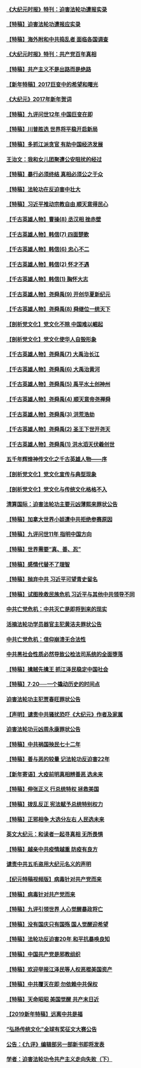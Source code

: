 #### [《大纪元时报》特刊：迫害法轮功遭报实录](../pages/nsc424/n9082916.md?t=04060305)
#### [【特稿】迫害法轮功遭报应实录](../pages/nsc424/n9055656.md?t=04060305)
#### [【特稿】海外附和中共捣乱者 面临各国调查](../pages/nsc424/n9047645.md?t=04060305)
#### [《大纪元时报》特刊：共产党百年真相](../pages/nsc424/n8879818.md?t=04060305)
#### [【特稿】共产主义不是出路而是绝路](../pages/nsc424/n8792816.md?t=04060305)
#### [【新年特稿】2017巨变中的希望和曙光](../pages/nsc424/n8655525.md?t=04060305)
#### [《大纪元》2017年新年贺词](../pages/nsc424/n8651727.md?t=04060305)
#### [【特稿】九评问世12年 中国巨变在即](../pages/nsc424/n8506053.md?t=04060305)
#### [【特稿】川普胜选 世界将平稳开启新局](../pages/nsc424/n8482166.md?t=04060305)
#### [【特稿】多抓江派贪官 有助中国经济发展](../pages/nsc424/n8454769.md?t=04060305)
#### [王治文：我和女儿团聚遭公安阻扰的经过](../pages/nsc424/n8186638.md?t=04060305)
#### [【特稿】暴行必须终结‭ ‬真相必须公之于众](../pages/nsc424/n8103572.md?t=04060305)
#### [【特稿】法轮功在反迫害中壮大](../pages/nsc424/n7915493.md?t=04060305)
#### [【特稿】习近平推动宗教自由 顺天意得民心](../pages/nsc424/n7782230.md?t=04060305)
#### [【千古英雄人物】曹操(8) 丞汉相 挫赤壁](../pages/nsc424/n7662490.md?t=04060305)
#### [【千古英雄人物】韩信(7) 四面楚歌](../pages/nsc424/n7552608.md?t=04060305)
#### [【千古英雄人物】韩信(6) 忠心不二](../pages/nsc424/n7552572.md?t=04060305)
#### [【千古英雄人物】韩信(2) 怀才不遇](../pages/nsc424/n7547691.md?t=04060305)
#### [【千古英雄人物】韩信(1) 胸怀大志](../pages/nsc424/n7544501.md?t=04060305)
#### [【千古英雄人物】尧舜禹(9) 开创华夏新纪元](../pages/nsc424/n7519873.md?t=04060305)
#### [【千古英雄人物】尧舜禹(8) 舜继位一统天下](../pages/nsc424/n7515411.md?t=04060305)
#### [【剖析党文化】党文化不除 中国难以崛起](../pages/nsc424/n7484466.md?t=04060305)
#### [【剖析党文化】党文化使华人自毁形象](../pages/nsc424/n7480414.md?t=04060305)
#### [【千古英雄人物】尧舜禹(7) 大禹治长江](../pages/nsc424/n7475820.md?t=04060305)
#### [【千古英雄人物】尧舜禹(6) 大禹治黄河](../pages/nsc424/n7475816.md?t=04060305)
#### [【千古英雄人物】尧舜禹(5) 禹平水土创神州](../pages/nsc424/n7475809.md?t=04060305)
#### [【千古英雄人物】尧舜禹(4) 顺天意帝尧禅舜](../pages/nsc424/n7471624.md?t=04060305)
#### [【千古英雄人物】尧舜禹(3) 洪荒浩劫](../pages/nsc424/n7471607.md?t=04060305)
#### [【千古英雄人物】尧舜禹(2) 圣王下世开尧天](../pages/nsc424/n7467643.md?t=04060305)
#### [【千古英雄人物】尧舜禹(1) 洪水滔天伏羲创世](../pages/nsc424/n7467618.md?t=04060305)
#### [五千年辉煌神传文化之千古英雄人物——序](../pages/nsc424/n7465898.md?t=04060305)
#### [【剖析党文化】党文化宣传与典型现象](../pages/nsc424/n4667282.md?t=04060305)
#### [【剖析党文化】党文化与传统文化格格不入](../pages/nsc424/n4665279.md?t=04060305)
#### [清算国际：迫害法轮功主要元凶薄熙来罪状公告](../pages/nsc424/n4621860.md?t=04060305)
#### [【特稿】加拿大世界小姐遭中共拒绝参赛原因](../pages/nsc424/n4585305.md?t=04060305)
#### [【特稿】九评问世11年 指明中国方向](../pages/nsc424/n4578971.md?t=04060305)
#### [【特稿】世界需要“真、善、忍”](../pages/nsc424/n4577812.md?t=04060305)
#### [【特稿】感情代替不了理智](../pages/nsc424/n4564327.md?t=04060305)
#### [【特稿】抛弃中共 习近平可望青史留名](../pages/nsc424/n4549169.md?t=04060305)
#### [【特稿】试图挽救民族危机 习近平与其他中共领导不同](../pages/nsc424/n4548555.md?t=04060305)
#### [中共亡党危机：中共灭亡是即将到来的现实](../pages/nsc424/n4547349.md?t=04060305)
#### [活摘法轮功学员器官主犯黄洁夫罪状公告](../pages/nsc424/n4547015.md?t=04060305)
#### [中共亡党危机：信仰崩溃无合法性](../pages/nsc424/n4545222.md?t=04060305)
#### [中共黑社会性质必然导致公检法司系统的全面堕落](../pages/nsc424/n4541854.md?t=04060305)
#### [【特稿】擒贼先擒王 抓江泽民稳定中国社会](../pages/nsc424/n4530296.md?t=04060305)
#### [【特稿】7‧20──一个撬动历史的时间点](../pages/nsc424/n4481700.md?t=04060305)
#### [迫害法轮功主犯贾春旺罪状公告](../pages/nsc424/n4455857.md?t=04060305)
#### [【声明】谴责中共骚扰恐吓《大纪元》作者及家属](../pages/nsc424/n4442933.md?t=04060305)
#### [迫害法轮功元凶周永康罪状公告](../pages/nsc424/n4234109.md?t=04060305)
#### [【特稿】中共祸国殃民七十二年](../pages/nsc424/n13272607.md?t=04060305)
#### [【特稿】善与恶的较量 记法轮功反迫害22年](../pages/nsc424/n13086597.md?t=04060305)
#### [【新年寄语】大疫前明真相辨善恶 选未来](../pages/nsc424/n12660855.md?t=04060305)
#### [【特稿】伸张正义 行总统特权 拯救美国](../pages/nsc424/n12616806.md?t=04060305)
#### [【特稿】拨乱反正 宪法赋予总统特别权力](../pages/nsc424/n12598306.md?t=04060305)
#### [【特稿】正邪相争 大选分左右 人民选未来](../pages/nsc424/n12545208.md?t=04060305)
#### [英文大纪元：和读者一起寻真相 无所畏惧](../pages/nsc424/n12542027.md?t=04060305)
#### [【特稿】越亲中共疫情越重 防疫有良方](../pages/nsc424/n12042989.md?t=04060305)
#### [谴责中共五毛盗用大纪元名义的声明](../pages/nsc424/n12014491.md?t=04060305)
#### [【纪元特稿视频版】病毒针对共产党而来](../pages/nsc424/n11977328.md?t=04060305)
#### [【特稿】病毒针对共产党而来](../pages/nsc424/n11928818.md?t=04060305)
#### [【特稿】九评引领世界 人心觉醒暴政将亡](../pages/nsc424/n11660496.md?t=04060305)
#### [【特稿】没有国庆只有国殇 国人觉醒迎希望](../pages/nsc424/n11549354.md?t=04060305)
#### [【特稿】法轮功反迫害20年 和平抗暴唤良知](../pages/nsc424/n11389135.md?t=04060305)
#### [【特稿】中国共产党是邪教组织](../pages/nsc424/n11355551.md?t=04060305)
#### [【特稿】欢迎举报江泽民等人权恶棍美国资产](../pages/nsc424/n11303040.md?t=04060305)
#### [【特稿】中共覆灭在即 勿依赖中共保权](../pages/nsc424/n11278510.md?t=04060305)
#### [【特稿】天命昭昭 美国觉醒 共产末日近](../pages/nsc424/n11150259.md?t=04060305)
#### [【2019新年特稿】远离中共是福](../pages/nsc424/n10942748.md?t=04060305)
#### [“弘扬传统文化”全球有奖征文大赛公告](../pages/nsc424/n10889849.md?t=04060305)
#### [公告：《九评》编辑部另一部新书即将发表](../pages/nsc424/n10405104.md?t=04060305)
#### [学者：迫害法轮功令共产主义走向失败（下）](../pages/nsc424/n10009951.md?t=04060305)
